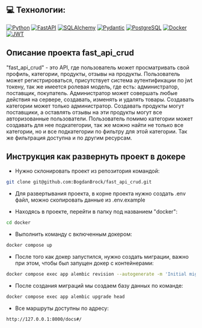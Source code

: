 ## 💻 Технологии:
[![Python](https://img.shields.io/badge/-Python-464646?style=flat&logo=Python&logoColor=56C0C0&color=008080)](https://www.python.org/)
[![FastAPI](https://img.shields.io/badge/-FastAPI-464646?style=flat&logo=FastAPI&logoColor=56C0C0&color=008080)](https://fastapi.tiangolo.com/)
[![SQLAlchemy](https://img.shields.io/badge/-SQLAlchemy-464646?style=flat&logo=SQLAlchemy&logoColor=56C0C0&color=008080)](https://www.sqlalchemy.org/)
[![Pydantic](https://img.shields.io/badge/-Pydantic-464646?style=flat&logo=Pydantic&logoColor=56C0C0&color=008080)](https://pydantic-docs.helpmanual.io/)
[![PostgreSQL](https://img.shields.io/badge/-PostgreSQL-464646?style=flat&logo=PostgreSQL&logoColor=56C0C0&color=008080)](https://www.postgresql.org/)
[![Docker](https://img.shields.io/badge/-Docker-464646?style=flat&logo=Docker&logoColor=56C0C0&color=008080)](https://www.docker.com/)
[![JWT](https://img.shields.io/badge/-JWT-464646?style=flat&logo=JSON-web-tokens&logoColor=56C0C0&color=008080)](https://jwt.io/)

## Описание проекта fast_api_crud
"fast_api_crud" - это API, где пользователь может просматривать свой профиль, 
категории, продукты, отзывы на продукты. Пользователь может регистрироваться, 
присутствует система аутентификации по jwt токену, так же имеется ролевая модель, 
где есть: администратор, поставщик, покупатель. Администратор может совершать 
любые действия на сервере, создавать, изменять и удалять товары. Создавать 
категории может только администратор. Создавать продукты могут поставщики, 
а оставлять отзывы на эти продукты могут все авторизованные пользователи. 
Пользователь помимо категории может создавать для нее подкатегории, так же 
можно найти не только все категории, но и все подкатегории по фильтру 
для этой категории. Так же фильтрация доступна и по другим ресурсам.

## Инструкция как развернуть проект в докере

- Нужно склонировать проект из репозитория командой:
```bash
git clone git@github.com:BogdanBrock/fast_api_crud.git
```
- Для развертывания проекта, в корне проекта нужно
создать .env файл, можно скопировать данные из .env.example

- Находясь в проекте, перейти в папку под названием "docker":
```bash
cd docker
```

- Выполнить команду с включенным докером:
```bash
docker compose up
```

- После того как докер запустился, нужно создать миграции, 
важно при этом, чтобы был запущен докер с контейнерами:
```bash
docker compose exec app alembic revision --autogenerate -m 'Initial migration'
```

- После создания миграций мы создаем базу данных по команде:
```bash
docker compose exec app alembic upgrade head
```

- Все маршруты доступны по адресу:
```bash
http://127.0.0.1:8000/docs#/
```